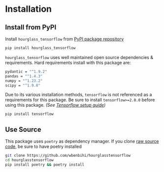 # Installation

## Install from PyPI

Install `hourglass_tensorflow` from [PyPI package repository](https://pypi.org/project/hourglass-tensorflow/)

```bash
pip install hourglass_tensorflow
```

`hourglass_tensorflow` uses well maintained open source dependencies & requirements. Hard requirements install with this package are:

```bash
pydantic = "^1.9.2"
pandas = "^1.4.3"
numpy = "^1.23.2"
scipy = "^1.9.0"
```

Due to its various installation methods, `tensorflow` is not referenced as a requirements for this package. Be sure to install `tensorflow>=2.0.0` before using this package. _(See [Tensorflow setup guide](https://www.tensorflow.org/install))_

```bash
pip install tensorflow
```

## Use Source

This package uses `poetry` as dependency manager. If you clone [raw source code](https://github.com/wbenbihi/hourglasstensorflow), be sure to have poetry installed

```bash
git clone https://github.com/wbenbihi/hourglasstensorflow
cd hourglasstensorflow
pip install poetry && poetry install
```
